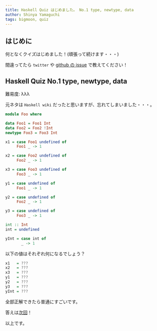 ```yaml
---
title: Haskell Quiz はじめました。 No.1 type, newtype, data
author: Shinya Yamaguchi
tags: bigmoon, quiz
---
```


## はじめに

何となくクイズはじめました！(頑張って続けます・・・)

間違ってたら `twitter` や [github の issue](https://github.com/e-bigmoon/haskell-blog/issues) で教えてください！

<!--more-->

## Haskell Quiz No.1 type, newtype, data

難易度: λλλ

元ネタは `Haskell wiki` だったと思いますが、忘れてしまいました・・・。

```hs
module Foo where

data Foo1 = Foo1 Int
data Foo2 = Foo2 !Int
newtype Foo3 = Foo3 Int

x1 = case Foo1 undefined of
     Foo1 _ -> 1

x2 = case Foo2 undefined of
     Foo2 _ -> 1

x3 = case Foo3 undefined of
     Foo3 _ -> 1

y1 = case undefined of
     Foo1 _ -> 1

y2 = case undefined of
     Foo2 _ -> 1

y3 = case undefined of
     Foo3 _ -> 1

int :: Int
int = undefined

yInt = case int of
       _ -> 1
```

以下の値はそれぞれ何になるでしょう？

```hs
x1   = ???
x2   = ???
x3   = ???
y1   = ???
y2   = ???
y3   = ???
yInt = ???
```

全部正解できたら普通にすごいです。

答えは[次回](./03-25-quiz-2.md)！

以上です。